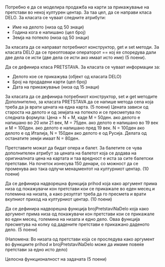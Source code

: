 Потребно е да се моделира продажба на карти за прикажување на претстави во некој културен центар. За таа цел, да се направи класа DELO. За класата се чуваат следните атрибути:

* Име на делото (низа од 50 знаци)
* Година кога е напишано (цел број)
* Земја на потекло (низа од 50 знаци)

За класата да се направат потребниот конструктор, get и set методи. За класата DELO да се преоптовари операторот == кој ќе споредува дали две дела се исти (две дела се исти ако имаат исто име) (5 поени).

Да се дефинира класа PRЕTSTAVA. За класата се чуваат информации за:

* Делото кое се прикажува (објект од класата DELO)
* Број на продадени карти (цел број)
* Дата на прикажување (низа од 15 знаци)

За класата да се дефинира потребниот конструктор, set и get методите Дополнително, за класата PRETSTAVA да се напише метода cena која треба да ја врати цената на една карта. (5 поени) Цената зависи од староста на делото и од земјата на потекло и се пресметува по следната формула: Цена = N + М, каде М = 50ден. ако делото е напишано во 20 или 21 век, М = 75ден. ако делото е напишано во 19 век и М = 100ден. ако делото е напишано пред 19 век. N = 100ден ако делото е од Италија, N = 150ден ако делото е од Русија. Делата од останатите земји имаат N = 80ден.

Претставите можат да бидат опера и балет. За балетите се чува дополнителен атрибут за цената на балетот која се додава на оригиналната цена на картата и таа вредност е иста за сите балетски претстави. На почеток изнесува 150 денари, со можност да се променува ако така одлучи менаџментот на културниот центар. (10 поени)

Да се дефинира надворешна функција prihod која како аргумент прима низа од покажувачи кон претстави кои се прикажале во еден месец и големина на низата, а како резултат треба да го пресмета и врати вкупниот приход на културниот центар. (10 поени)

Да се дефинира надворешна функција brojPretstaviNaDelo која како аргумент прима низа од покажувачи кон претстави кои се прикажале во еден месец, големина на низата и едно дело. Оваа функција пресметува на колку од дадените претстави е прикажано даденото дело. (5 поени)

(Напомена: Во низата од претстави која се проследува како аргумент во функциите prihod и brojPretstaviNaDelo може да имаме повеќе претстави за едно исто дело)

Целосна функционалност на задачата (5 поени)